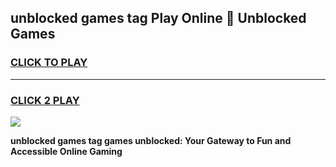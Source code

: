 
## unblocked games tag Play Online 👋 Unblocked Games
<h3>
<a href="https://premium.freeplayer.one?title=unblocked_games_tag&ref=19F">CLICK TO PLAY</a></h3>
<hr>

<h3>
<a href="https://premium.freeplayer.one?title=unblocked_games_tag&ref=19F">CLICK 2 PLAY</a>
  
</h3>

<a href="https://premium.freeplayer.one?title=unblocked_games_tag&ref=19F"><img src="https://clearcache.store/games.png"></a>


**unblocked games tag games unblocked: Your Gateway to Fun and Accessible Online Gaming**
